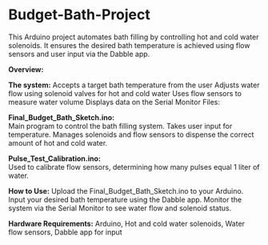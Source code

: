 # Budget-Bath-Project
This Arduino project automates bath filling by controlling hot and cold water solenoids. It ensures the desired bath temperature is achieved using flow sensors and user input via the Dabble app.

**Overview:**

**The system:** 
Accepts a target bath temperature from the user
Adjusts water flow using solenoid valves for hot and cold water
Uses flow sensors to measure water volume
Displays data on the Serial Monitor
Files:

**Final_Budget_Bath_Sketch.ino:**  
Main program to control the bath filling system.
Takes user input for temperature.
Manages solenoids and flow sensors to dispense the correct amount of hot and cold water.

**Pulse_Test_Calibration.ino:**  
Used to calibrate flow sensors, determining how many pulses equal 1 liter of water.

**How to Use:** 
Upload the Final_Budget_Bath_Sketch.ino to your Arduino.
Input your desired bath temperature using the Dabble app.
Monitor the system via the Serial Monitor to see water flow and solenoid status.

**Hardware Requirements:** 
Arduino, Hot and cold water solenoids, Water flow sensors, Dabble app for input
